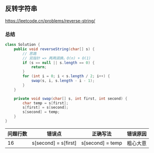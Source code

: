 ## 反转字符串

<https://leetcode.cn/problems/reverse-string/>

### 总结

```java
class Solution {
    public void reverseString(char[] s) {
        // 思路
        // 双指针 => 两两调换。O(n) + O(1)
        if (s == null || s.length == 0) {
            return;
        }
        for (int i = 0; i < s.length / 2; i++) {
            swap(s, i, s.length - i - 1);
        }
    }

    private void swap(char[] s, int first, int second) {
        char temp = s[first];
        s[first] = s[second];
        s[second] = temp;
    }
}
```

| 问题行数 | 错误点                  | 正确写法             | 错误原因 |
|------|----------------------|------------------|------|
| 16   | s[second] = s[first] | s[second] = temp | 粗心大意 |
